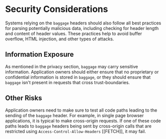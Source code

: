 # Security Considerations

Systems relying on the `baggage` headers should also follow all best practices for parsing potentially malicious data, including checking for header length and content of header values.
These practices help to avoid buffer overflow, HTML injection, and other types of attacks.

## Information Exposure
As mentioned in the privacy section, `baggage` may carry sensitive information.
Application owners should either ensure that no proprietary or confidential information is stored in `baggage`, or they should ensure that `baggage` isn't present in requests that cross trust-boundaries.


## Other Risks
Application owners need to make sure to test all code paths leading to the sending of the `baggage` header. For example, in single page browser applications, it is typical to make cross-origin requests. If one of these code paths leads to `baggage` headers being sent by cross-origin calls that are restricted using <a data-cite='FETCH#http-access-control-request-headers'>`Access-Control-Allow-Headers`</a> [[FETCH]], it may fail.
